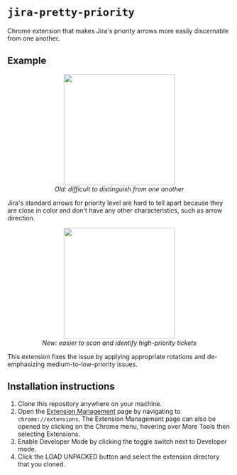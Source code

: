 # `jira-pretty-priority`
Chrome extension that makes Jira's priority arrows more easily discernable from one another.

## Example

<p align="center">
  <img src="https://user-images.githubusercontent.com/13258203/66017409-5694bf80-e4a0-11e9-9150-3b0db08166d2.png" height="250" />
  <br />
  <em>Old: difficult to distinguish from one another</em>
</p>
  
Jira's standard arrows for priority level are hard to tell apart because they are close in color and don't have any other    characteristics, such as arrow direction.

<p align="center">
  <img src="https://user-images.githubusercontent.com/13258203/66017410-57c5ec80-e4a0-11e9-8ede-4a0d8edd05ee.png" height="250" />
  <br />
  <em>New: easier to scan and identify high-priority tickets</em>
</p>

This extension fixes the issue by applying appropriate rotations and de-emphasizing medium-to-low-priority issues.


## Installation instructions

1. Clone this repository anywhere on your machine.
2. Open the [Extension Management](chrome://extensions) page by navigating to `chrome://extensions`. The Extension Management page can also be opened by clicking on the Chrome menu, hovering over More Tools then selecting Extensions.
3. Enable Developer Mode by clicking the toggle switch next to Developer mode.
4. Click the LOAD UNPACKED button and select the extension directory that you cloned.
